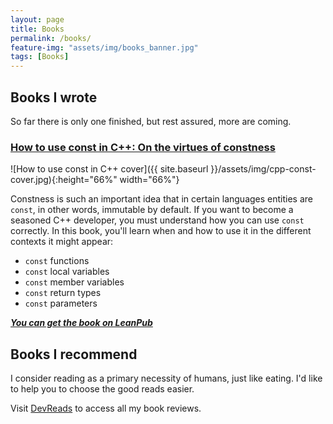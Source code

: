 ```yaml
---
layout: page
title: Books
permalink: /books/
feature-img: "assets/img/books_banner.jpg"
tags: [Books]
---
```


## Books I wrote

So far there is only one finished, but rest assured, more are coming.

### [How to use const in C++: On the virtues of constness](https://leanpub.com/cppconst/)

![How to use const in C++ cover]({{ site.baseurl }}/assets/img/cpp-const-cover.jpg){:height="66%" width="66%"}

Constness is such an important idea that in certain languages entities are `const`, in other words, immutable by default. If you want to become a seasoned C++ developer, you must understand how you can use `const` correctly. In this book, you'll learn when and how to use it in the different contexts it might appear:

- `const` functions
- `const` local variables
- `const` member variables
- `const` return types
- `const` parameters

***[You can get the book on LeanPub](https://leanpub.com/cppconst/)***

## Books I recommend

I consider reading as a primary necessity of humans, just like eating. I'd like to help you to choose the good reads easier.

Visit [DevReads](https://devreads.sandordargo.com/) to access all my book reviews.